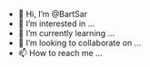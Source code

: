 - 👋 Hi, I’m @BartSar
- 👀 I’m interested in ...
- 🌱 I’m currently learning ...
- 💞️ I’m looking to collaborate on ...
- 📫 How to reach me ...

<!---
BartSar/BartSar is a ✨ special ✨ repository because its `README.md` (this file) appears on your GitHub profile.
You can click the Preview link to take a look at your changes.
--->
